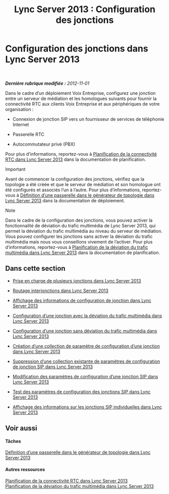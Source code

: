 ﻿---
title: 'Lync Server 2013 : Configuration des jonctions'
TOCTitle: Configuration des jonctions
ms:assetid: 0c339511-a185-484e-94f0-dbe918b7e48a
ms:mtpsurl: https://technet.microsoft.com/fr-fr/library/Gg398170(v=OCS.15)
ms:contentKeyID: 49296228
ms.date: 05/20/2016
mtps_version: v=OCS.15
ms.translationtype: HT
---

# Configuration des jonctions dans Lync Server 2013

 

_**Dernière rubrique modifiée :** 2012-11-01_

Dans le cadre d’un déploiement Voix Entreprise, configurez une jonction entre un serveur de médiation et les homologues suivants pour fournir la connectivité RTC aux clients Voix Entreprise et aux périphériques de votre organisation :

  - Connexion de jonction SIP vers un fournisseur de services de téléphonie Internet

  - Passerelle RTC

  - Autocommutateur privé (PBX)

Pour plus d’informations, reportez-vous à [Planification de la connectivité RTC dans Lync Server 2013](lync-server-2013-planning-for-pstn-connectivity.md) dans la documentation de planification.

> [!important]  
> Avant de commencer la configuration des jonctions, vérifiez que la topologie a été créée et que le serveur de médiation et son homologue ont été configurés et associés l’un à l’autre. Pour plus d’informations, reportez-vous à <a href="lync-server-2013-define-a-gateway-in-topology-builder.md">Définition d’une passerelle dans le générateur de topologie dans Lync Server 2013</a> dans la documentation de déploiement.

> [!note]  
> Dans le cadre de la configuration des jonctions, vous pouvez activer la fonctionnalité de déviation du trafic multimédia de Lync Server 2013, qui permet la déviation du trafic multimédia au niveau du serveur de médiation. Vous pouvez configurer les jonctions sans activer la déviation du trafic multimédia mais nous vous conseillons vivement de l’activer. Pour plus d’informations, reportez-vous à <a href="lync-server-2013-planning-for-media-bypass.md">Planification de la déviation du trafic multimédia dans Lync Server 2013</a> dans la documentation de planification.

## Dans cette section

  - [Prise en charge de plusieurs jonctions dans Lync Server 2013](lync-server-2013-multiple-trunk-support.md)

  - [Routage interjonctions dans Lync Server 2013](lync-server-2013-inter-trunk-routing.md)

  - [Affichage des informations de configuration de jonction dans Lync Server 2013](lync-server-2013-view-trunk-configuration-information.md)

  - [Configuration d’une jonction avec la déviation du trafic multimédia dans Lync Server 2013](lync-server-2013-configure-a-trunk-with-media-bypass.md)

  - [Configuration d’une jonction sans déviation du trafic multimédia dans Lync Server 2013](lync-server-2013-configure-a-trunk-without-media-bypass.md)

  - [Création d’une collection de paramètre de configuration d’une jonction dans Lync Server 2013](lync-server-2013-create-a-new-collection-of-trunk-configuration-settings.md)

  - [Suppression d’une collection existante de paramètres de configuration de jonction SIP dans Lync Server 2013](lync-server-2013-delete-an-existing-collection-of-sip-trunk-configuration-settings.md)

  - [Modification des paramètres de configuration d’une jonction SIP dans Lync Server 2013](lync-server-2013-modify-sip-trunk-configuration-settings.md)

  - [Test des paramètres de configuration des jonctions SIP dans Lync Server 2013](lync-server-2013-test-sip-trunk-configuration-settings.md)

  - [Affichage des informations sur les jonctions SIP individuelles dans Lync Server 2013](lync-server-2013-view-information-about-individual-sip-trunks.md)

## Voir aussi

#### Tâches

[Définition d’une passerelle dans le générateur de topologie dans Lync Server 2013](lync-server-2013-define-a-gateway-in-topology-builder.md)  

#### Autres ressources

[Planification de la connectivité RTC dans Lync Server 2013](lync-server-2013-planning-for-pstn-connectivity.md)  
[Planification de la déviation du trafic multimédia dans Lync Server 2013](lync-server-2013-planning-for-media-bypass.md)

